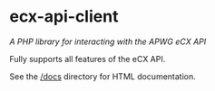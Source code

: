 # ecx-api-client
*A PHP library for interacting with the APWG eCX API*

Fully supports all features of the eCX API.

See the [/docs](/docs) directory for HTML documentation. 